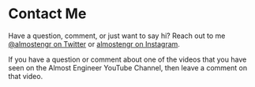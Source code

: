 # Contact Me

Have a question, comment, or just want to say hi? Reach out to me 
<a href="https://twitter.com/almostengr" target="_blank">@almostengr on Twitter</a> or 
<a href="https://instagram.com/almostengr" target="_blank">almostengr on Instagram</a>.

If you have a question or comment about one of the videos that you have seen on the Almost Engineer YouTube Channel, then leave a comment on that video.

